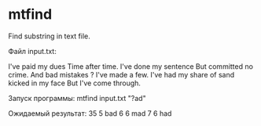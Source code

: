 # mtfind
Find substring in text file.

Файл input.txt:

I've paid my dues
Time after time.
I've done my sentence
But committed no crime.
And bad mistakes ?
I've made a few.
I've had my share of sand kicked in my face
But I've come through.

Запуск программы: mtfind input.txt "?ad"

Ожидаемый результат:
35
5 bad
6 6 mad
7 6 had
